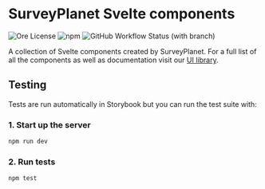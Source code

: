 # SurveyPlanet Svelte components

![Ore License](https://img.shields.io/ore/l/totaleconomy?color=yellow&style=flat-square)
![npm](https://img.shields.io/npm/v/@surveyplanet/svelte-components?color=red&style=flat-square)
![GitHub Workflow Status (with branch)](https://img.shields.io/github/actions/workflow/status/surveyplanet/svelte_components/pages.yaml?branch=main&style=flat-square)

A collection of Svelte components created by SurveyPlanet. For a full list of all the components as well as documentation visit our [UI library](https://ui.surveyplanet.com).

## Testing

Tests are run automatically in Storybook but you can run the test suite with:

### 1. Start up the server

```bash
npm run dev
```

### 2. Run tests

```bash
npm test
```
